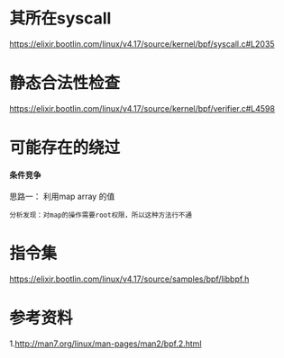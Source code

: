 # 其所在syscall
https://elixir.bootlin.com/linux/v4.17/source/kernel/bpf/syscall.c#L2035

# 静态合法性检查
https://elixir.bootlin.com/linux/v4.17/source/kernel/bpf/verifier.c#L4598

# 可能存在的绕过
#### 条件竞争
思路一：
    利用map array 的值
    
    分析发现：对map的操作需要root权限，所以这种方法行不通

# 指令集
https://elixir.bootlin.com/linux/v4.17/source/samples/bpf/libbpf.h

# 参考资料
1.http://man7.org/linux/man-pages/man2/bpf.2.html